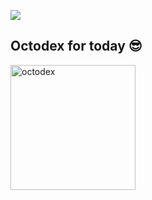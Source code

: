 <!--## Hi there 👋


**LivioMendesCosta/LivioMendesCosta** is a ✨ _special_ ✨ repository because its `README.md` (this file) appears on your GitHub profile.

Here are some ideas to get you started:

- 🔭 I’m currently working on ...
- 🌱 I’m currently learning ...
- 👯 I’m looking to collaborate on ...
- 🤔 I’m looking for help with ...
- 💬 Ask me about ...
- 📫 How to reach me: ...
- 😄 Pronouns: ...
- ⚡ Fun fact: ...
-->
[![](https://visitcount.itsvg.in/api?id=LivioMendesCosta&icon=0&color=0)](https://visitcount.itsvg.in)

## Octodex for today 😎

<img alt="octodex" width="200px" src="https://octodex.github.com/images/saritocat.png"/>

